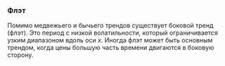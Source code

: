 ### Флэт
Помимо медвежьего и бычьего трендов существует боковой тренд (флэт). Это период с низкой волатильности, который ограничивается узким диапазоном вдоль оси $x$. Иногда флэт может быть основным трендом, когда цены большую часть времени двигаются в боковую сторону.